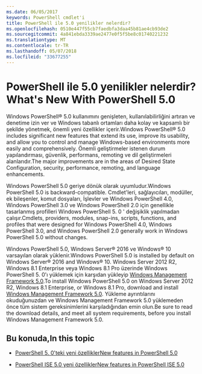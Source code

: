 ```yaml
---
ms.date: 06/05/2017
keywords: PowerShell cmdlet'i
title: PowerShell ile 5.0 yenilikler nelerdir?
ms.openlocfilehash: 0510e447f55cb7faedbfa3daa45b81ae4cb93de2
ms.sourcegitcommit: 4a841ebda3339ae2477e0f5f5be8c01740221232
ms.translationtype: MT
ms.contentlocale: tr-TR
ms.lasthandoff: 05/07/2018
ms.locfileid: "33677255"
---
```

# <a name="whats-new-with-powershell-50"></a><span data-ttu-id="549f2-103">PowerShell ile 5.0 yenilikler nelerdir?</span><span class="sxs-lookup"><span data-stu-id="549f2-103">What's New With PowerShell 5.0</span></span>
<span data-ttu-id="549f2-104">Windows PowerShell® 5.0 kullanımını genişleten, kullanılabilirliğini artıran ve denetime izin ver ve Windows tabanlı ortamları daha kolay ve kapsamlı bir şekilde yönetmek, önemli yeni özellikler içerir.</span><span class="sxs-lookup"><span data-stu-id="549f2-104">Windows PowerShell® 5.0 includes significant new features that extend its use, improve its usability, and allow you to control and manage Windows-based environments more easily and comprehensively.</span></span>  <span data-ttu-id="549f2-105">Önemli geliştirmeler istenen durum yapılandırması, güvenlik, performans, remoting ve dil geliştirmeleri alanlarıdır.</span><span class="sxs-lookup"><span data-stu-id="549f2-105">The major improvements are in the areas of Desired State Configuration, security, performance, remoting, and language enhancements.</span></span>

<span data-ttu-id="549f2-106">Windows PowerShell 5.0 geriye dönük olarak uyumludur.</span><span class="sxs-lookup"><span data-stu-id="549f2-106">Windows PowerShell 5.0 is backward-compatible.</span></span> <span data-ttu-id="549f2-107">Cmdlet'leri, sağlayıcıları, modüller, ek bileşenler, komut dosyaları, İşlevler ve Windows PowerShell 4.0, Windows PowerShell 3.0 ve Windows PowerShell 2.0 için genellikle tasarlanmış profilleri Windows PowerShell 5. 0 ' değişiklik yapılmadan çalışır.</span><span class="sxs-lookup"><span data-stu-id="549f2-107">Cmdlets, providers, modules, snap-ins, scripts, functions, and profiles that were designed for Windows PowerShell 4.0, Windows PowerShell 3.0, and Windows PowerShell 2.0 generally work in Windows PowerShell 5.0 without changes.</span></span>

<span data-ttu-id="549f2-108">Windows PowerShell 5.0, Windows Server® 2016 ve Windows® 10 varsayılan olarak yüklenir.</span><span class="sxs-lookup"><span data-stu-id="549f2-108">Windows PowerShell 5.0 is installed by default on Windows Server® 2016 and Windows® 10.</span></span> <span data-ttu-id="549f2-109">Windows Server 2012 R2, Windows 8.1 Enterprise veya Windows 8.1 Pro üzerinde Windows PowerShell 5. 0'ı yüklemek için karşıdan yükleyip [Windows Management Framework 5.0](https://go.microsoft.com/fwlink/?linkid=830436).</span><span class="sxs-lookup"><span data-stu-id="549f2-109">To install Windows PowerShell 5.0 on Windows Server 2012 R2, Windows 8.1 Enterprise, or Windows 8.1 Pro, download and install [Windows Management Framework 5.0](https://go.microsoft.com/fwlink/?linkid=830436).</span></span> <span data-ttu-id="549f2-110">Yükleme ayrıntılarını okuduğunuzdan ve Windows Management Framework 5.0 yüklemeden önce tüm sistem gereksinimlerini karşıladığından emin olun.</span><span class="sxs-lookup"><span data-stu-id="549f2-110">Be sure to read the download details, and meet all system requirements, before you install Windows Management Framework 5.0.</span></span>

## <a name="in-this-topic"></a><span data-ttu-id="549f2-111">Bu konuda,</span><span class="sxs-lookup"><span data-stu-id="549f2-111">In this topic</span></span>

- [<span data-ttu-id="549f2-112">PowerShell 5. 0'teki yeni özellikler</span><span class="sxs-lookup"><span data-stu-id="549f2-112">New features in  PowerShell 5.0</span></span>](What-s-New-in-Windows-PowerShell-50.md)

- [<span data-ttu-id="549f2-113">PowerShell ISE 5.0 yeni özellikler</span><span class="sxs-lookup"><span data-stu-id="549f2-113">New features in PowerShell ISE 5.0</span></span>](What-s-New-in-the-PowerShell-50-ISE.md)

<!--
- New features in Windows PowerShell 4.0

- New features in Windows PowerShell 3.0
-->
